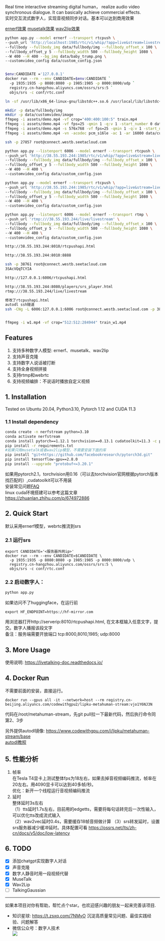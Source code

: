 Real time interactive streaming digital human， realize audio video synchronous dialogue. It can basically achieve commercial effects.  
实时交互流式数字人，实现音视频同步对话。基本可以达到商用效果

[ernerf效果](https://www.bilibili.com/video/BV1PM4m1y7Q2/)  [musetalk效果](https://www.bilibili.com/video/BV1gm421N7vQ/)  [wav2lip效果](https://www.bilibili.com/video/BV1Bw4m1e74P/)

```bash
python app.py --model ernerf --transport rtcpush \
--push_url 'http://localhost:1985/rtc/v1/whip/?app=live&stream=livestream' \
--fullbody --fullbody_img data/fullbody/img --fullbody_offset_x 100 \
--fullbody_offset_y 5 --fullbody_width 580 --fullbody_height 1080 \
--W 400 --H 400 --bg_img data/baby_trump.png \
--customvideo_config data/custom_config.json


$env:CANDIDATE ='127.0.0.1'
docker run --rm --env CANDIDATE=$env:CANDIDATE `
  -p 1935:1935 -p 8080:8080 -p 1985:1985 -p 8000:8000/udp `
  registry.cn-hangzhou.aliyuncs.com/ossrs/srs:5 `
  objs/srs -c conf/rtc.conf

ln -sf /usr/lib/x86_64-linux-gnu/libstdc++.so.6 /usr/local/lib/libstdc++.so.6

mkdir -p data/fullbody/img
mkdir -p data/customvideo/image
ffmpeg -i assets/demo.mp4 -vf crop="400:400:100:5" train.mp4
ffmpeg -i assets/demo.mp4 -vf fps=25 -qmin 1 -q:v 1 -start_number 0 data/fullbody/img/%08d.png
ffmpeg -i assets/demo.mp4 -s 576x768 -vf fps=25 -qmin 1 -q:v 1 -start_number 0 data/customvideo/image/%08d.png
ffmpeg -i assets/demo.mp4 -vn -acodec pcm_s16le -ac 1 -ar 16000 data/customvideo/audio.wav
```

```bash
ssh -p 27857 root@connect.westb.seetacloud.com

python app.py --listenport 6006 --model ernerf --transport rtcpush \
--push_url 'http://38.55.193.244:1985/rtc/v1/whip/?app=live&stream=livestream' \
--fullbody --fullbody_img data/fullbody/img --fullbody_offset_x 100 \
--fullbody_offset_y 5 --fullbody_width 580 --fullbody_height 1080 \
--W 400 --H 400 \
--customvideo_config data/custom_config.json

python app.py --model ernerf --transport rtcpush \
--push_url 'http://38.55.193.244:1985/rtc/v1/whip/?app=live&stream=livestream' \
--fullbody --fullbody_img data/fullbody/img --fullbody_offset_x 100 \
--fullbody_offset_y 5 --fullbody_width 580 --fullbody_height 1080 \
--W 400 --H 400 \
--customvideo_config data/custom_config.json

python app.py --listenport 6006 --model ernerf --transport rtmp \
--push_url 'rtmp:///38.55.193.244/live/livestream' \
--fullbody --fullbody_img data/fullbody/img --fullbody_offset_x 100 \
--fullbody_offset_y 5 --fullbody_width 580 --fullbody_height 1080 \
--W 400 --H 400 \
--customvideo_config data/custom_config.json

http://38.55.193.244:8010/rtcpushapi.html

http://38.55.193.244:8010:8888

ssh -p 38761 root@connect.westb.seetacloud.com
3SAcVQqTCYIA

http://127.0.0.1:6006/rtcpushapi.html

http://38.55.193.244:8080/players/srs_player.html
rtmp:///38.55.193.244/live/livestream

修改了rtcpushapi.html
autodl ssh隧道
ssh -CNg -L 6006:127.0.0.1:6006 root@connect.westb.seetacloud.com -p 38761


ffmpeg -i w1.mp4 -vf crop="512:512:284944" train_w1.mp4
```
## Features
1. 支持多种数字人模型: ernerf、musetalk、wav2lip
2. 支持声音克隆
3. 支持数字人说话被打断
4. 支持全身视频拼接
5. 支持rtmp和webrtc
6. 支持视频编排：不说话时播放自定义视频

## 1. Installation

Tested on Ubuntu 20.04, Python3.10, Pytorch 1.12 and CUDA 11.3

### 1.1 Install dependency

```bash
conda create -n nerfstream python=3.10
conda activate nerfstream
conda install pytorch==1.12.1 torchvision==0.13.1 cudatoolkit=11.3 -c pytorch
pip install -r requirements.txt
#如果只用musetalk或者wav2lip模型，不需要安装下面的库
pip install "git+https://github.com/facebookresearch/pytorch3d.git"
pip install tensorflow-gpu==2.8.0
pip install --upgrade "protobuf<=3.20.1"
```
如果用pytorch2.1，torchvision用0.16（可以去torchvision官网根据pytorch版本找匹配的）,cudatoolkit可以不用装  
安装常见问题[FAQ](/assets/faq.md)  
linux cuda环境搭建可以参考这篇文章 https://zhuanlan.zhihu.com/p/674972886


## 2. Quick Start
默认采用ernerf模型，webrtc推流到srs  
### 2.1 运行srs
```
export CANDIDATE='<服务器外网ip>'
docker run --rm --env CANDIDATE=$CANDIDATE \
  -p 1935:1935 -p 8080:8080 -p 1985:1985 -p 8000:8000/udp \
  registry.cn-hangzhou.aliyuncs.com/ossrs/srs:5 \
  objs/srs -c conf/rtc.conf
```

### 2.2 启动数字人：

```python
python app.py
```

如果访问不了huggingface，在运行前
```
export HF_ENDPOINT=https://hf-mirror.com
```

用浏览器打开http://serverip:8010/rtcpushapi.html, 在文本框输入任意文字，提交。数字人播报该段文字  
备注：服务端需要开放端口 tcp:8000,8010,1985; udp:8000

## 3. More Usage
使用说明: <https://livetalking-doc.readthedocs.io/>
  
## 4. Docker Run  
不需要前面的安装，直接运行。
```
docker run --gpus all -it --network=host --rm registry.cn-beijing.aliyuncs.com/codewithgpu2/lipku-metahuman-stream:vjo1Y6NJ3N
```
代码在/root/metahuman-stream，先git pull拉一下最新代码，然后执行命令同第2、3步 

另外提供autodl镜像: <https://www.codewithgpu.com/i/lipku/metahuman-stream/base>   
[autodl教程](autodl/README.md)


## 5. 性能分析
1. 帧率  
在Tesla T4显卡上测试整体fps为18左右，如果去掉音视频编码推流，帧率在20左右。用4090显卡可以达到40多帧/秒。  
优化：新开一个线程运行音视频编码推流  
2. 延时  
整体延时3s左右  
（1）tts延时1.7s左右，目前用的edgetts，需要将每句话转完后一次性输入，可以优化tts改成流式输入  
（2）wav2vec延时0.4s，需要缓存18帧音频做计算 
（3）srs转发延时，设置srs服务器减少缓冲延时。具体配置可看 https://ossrs.net/lts/zh-cn/docs/v5/doc/low-latency


## 6. TODO
- [x] 添加chatgpt实现数字人对话
- [x] 声音克隆
- [x] 数字人静音时用一段视频代替
- [x] MuseTalk
- [x] Wav2Lip
- [ ] TalkingGaussian

---
如果本项目对你有帮助，帮忙点个star。也欢迎感兴趣的朋友一起来完善该项目.
* 知识星球: https://t.zsxq.com/7NMyO 沉淀高质量常见问题、最佳实践经验、问题解答  
* 微信公众号：数字人技术  
![](https://mmbiz.qpic.cn/sz_mmbiz_jpg/l3ZibgueFiaeyfaiaLZGuMGQXnhLWxibpJUS2gfs8Dje6JuMY8zu2tVyU9n8Zx1yaNncvKHBMibX0ocehoITy5qQEZg/640?wxfrom=12&tp=wxpic&usePicPrefetch=1&wx_fmt=jpeg&amp;from=appmsg)  


